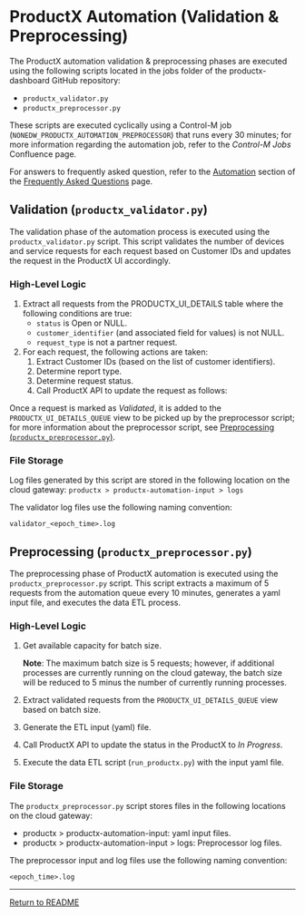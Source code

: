 # ProductX Automation (Validation & Preprocessing)

The ProductX automation validation & preprocessing phases are executed using the following scripts located in the jobs folder of the productx-dashboard GitHub repository:

* ```productx_validator.py```
* ```productx_preprocessor.py```

These scripts are executed cyclically using a Control-M job (`NONEDW_PRODUCTX_AUTOMATION_PREPROCESSOR`) that runs every 30 minutes; for more information regarding the automation job, refer to the *Control-M Jobs* Confluence page.

For answers to frequently asked question, refer to the [Automation](./frequently-asked-questions.md/#automation) section of the [Frequently Asked Questions](./frequently-asked-questions.md) page.

## Validation (```productx_validator.py```)

The validation phase of the automation process is executed using the ```productx_validator.py``` script. This script validates the number of devices and service requests for each request based on Customer IDs and updates the request in the ProductX UI accordingly.

### High-Level Logic

1. Extract all requests from the PRODUCTX_UI_DETAILS table where the following conditions are true:
    * ```status``` is Open or NULL.
    * ```customer_identifier``` (and associated field for values) is not NULL.
    * ```request_type``` is not a partner request.
1. For each request, the following actions are taken:
    1. Extract Customer IDs (based on the list of customer identifiers).
    1. Determine report type.
    1. Determine request status.
    1. Call ProductX API to update the request as follows:

Once a request is marked as *Validated*, it is added to the `PRODUCTX_UI_DETAILS_QUEUE` view to be picked up by the preprocessor script; for more information about the preprocessor script, see [Preprocessing (```productx_preprocessor.py```)](#preprocessing-productx_preprocessorpy).

### File Storage

Log files generated by this script are stored in the following location on the cloud gateway: ```productx > productx-automation-input > logs``` 

The validator log files use the following naming convention: 

```validator_<epoch_time>.log```

## Preprocessing (```productx_preprocessor.py```)

The preprocessing phase of ProductX automation is executed using the ```productx_preprocessor.py``` script. This script extracts a maximum of 5 requests from the automation queue every 10 minutes, generates a yaml input file, and executes the data ETL process.

### High-Level Logic

1. Get available capacity for batch size.

    **Note**: The maximum batch size is 5 requests; however, if additional processes are currently running on the cloud gateway, the batch size will be reduced to 5 minus the number of currently running processes.

1. Extract validated requests from the `PRODUCTX_UI_DETAILS_QUEUE` view based on batch size.
1. Generate the ETL input (yaml) file.
1. Call ProductX API to update the status in the ProductX to *In Progress*.
1. Execute the data ETL script (```run_productx.py```) with the input yaml file.

### File Storage

The ```productx_preprocessor.py``` script stores files in the following locations on the cloud gateway:

* productx > productx-automation-input: yaml input files.
* productx > productx-automation-input > logs: Preprocessor log files.

The preprocessor input and log files use the following naming convention: 

```<epoch_time>.log```

<hr/>

[Return to README](../../README.md)
